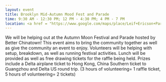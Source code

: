 ```yaml
---
layout: event
title: Brooklyn Mid-Autumn Mood Fest and Parade
time: 9:30 AM - 12:30 PM; 12 PM - 4:30 PM; 4 PM - 7 PM
location: <a href = "https://www.google.com/maps/place/Leif+Ericson+Park/@40.6297693,-74.0106432,16.96z/data=!4m5!3m4!1s0x89c245463cb856f3:0x1340d3e543062b02!8m2!3d40.629766!4d-74.010631"> Leif Ericson Park </a>, Brooklyn
---
```

We will be helping out at the Autumn Moon Festival and Parade hosted by Better Chinatown! This event aims to bring the community together as well as give the community an event to enjoy. Volunteers will be helping with setup, breakdown, as well as running  festival activities. Lunch will be provided as well as free drawing tickets for the raffle being held. Prizes include a Delta airplane ticket to Hong Kong, China Southern ticket to Guangzhou and Delta US round trip. (3 hours of volunteering= 1 raffle ticket, 5 hours of volunteering= 2 tickets)
